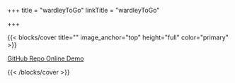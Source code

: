 +++
title = "wardleyToGo"
linkTitle = "wardleyToGo"

+++

{{< blocks/cover title="" image_anchor="top" height="full" color="primary" >}}
<div class="mx-auto">
	<a class="btn btn-lg btn-primary mr-3 mb-4" href="https://github.com/owulveryck/wardleyToGo">
		GitHub Repo <i class="fab fa-github ml-2 "></i>
	</a>
	<a class="btn btn-lg btn-secondary mr-3 mb-4" href="{{< baseurl >}}/demo">
		Online Demo <i class="fas fa-arrow-alt-circle-right ml-2"></i>
	</a>
	<p class="lead mt-5">

{{< /blocks/cover >}}

